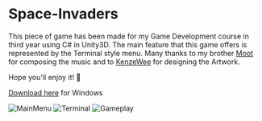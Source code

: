 # Space-Invaders

This piece of game has been made for my Game Development course in third year using C# in Unity3D. The main feature that this game offers is represented by the Terminal style menu. Many thanks to my brother [Moot](https://soundcloud.com/radu-mutilica) for composing the music and to [KenzeWee](https://www.artstation.com/seppuku_doge) for designing the Artwork.

Hope you'll enjoy it! 🙏

[Download here](https://vl4duu.itch.io/space-invaders) for Windows

![MainMenu](https://i.imgur.com/iJWX8vT.png)
![Terminal](https://i.imgur.com/WnA2a42.png)
![Gameplay](https://i.imgur.com/XldbwNY.png) 
 
 
